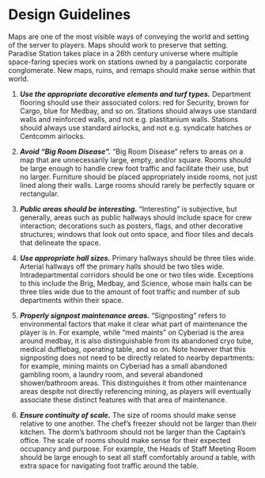 # Design Guidelines

Maps are one of the most visible ways of conveying the world and setting of the server to players. Maps should work to preserve that setting. Paradise Station takes place in a 26th century universe where multiple space-faring species work on stations owned by a pangalactic corporate conglomerate. New maps, ruins, and remaps should make sense within that world.

1. ***Use the appropriate decorative elements and turf types.*** Department flooring should use their associated colors: red for Security, brown for Cargo, blue for Medbay, and so on. Stations should always use standard walls and reinforced walls, and not e.g. plastitanium walls. Stations should always use standard airlocks, and not e.g. syndicate hatches or Centcomm airlocks.

2. ***Avoid “Big Room Disease”.*** “Big Room Disease” refers to areas on a map that are unnecessarily large, empty, and/or square. Rooms should be large enough to handle crew foot traffic and facilitate their use, but no larger. Furniture should be placed appropriately inside rooms, not just lined along their walls. Large rooms should rarely be perfectly square or rectangular.

3. ***Public areas should be interesting.*** “Interesting” is subjective, but generally, areas such as public hallways should include space for crew interaction; decorations  such as posters, flags, and other decorative structures; windows that look out onto space, and floor tiles and decals that delineate the space.

4. ***Use appropriate hall sizes.*** Primary hallways should be three tiles wide. Arterial hallways off the primary halls should be two tiles wide. Intradepartmental corridors should be one or two tiles wide. Exceptions to this include the Brig, Medbay, and Science, whose main halls can be three tiles wide due to the amount of foot traffic and number of sub departments within their space.

5. ***Properly signpost maintenance areas.*** “Signposting” refers to environmental factors that make it clear what part of maintenance the player is in. For example, while “med maints” on Cyberiad is the area around medbay, it is also distinguishable  from its abandoned cryo tube, medical dufflebag, operating table, and so on. Note however that this signposting does not need to be directly related to nearby departments: for example, mining maints on Cyberiad has a small abandoned gambling room, a laundry room, and several abandoned shower/bathroom areas. This distinguishes it from other maintenance areas despite not directly referencing mining, as players will eventually associate these distinct features with that area of maintenance.

6. ***Ensure continuity of scale.*** The size of rooms should make sense relative to one another. The chef’s freezer should not be larger than their kitchen. The dorm’s bathroom should not be larger than the Captain’s office. The scale of rooms should make sense for their expected occupancy and purpose. For example, the Heads of Staff Meeting Room should be large enough to seat all staff comfortably around a table, with extra space for navigating foot traffic around the table.
